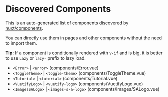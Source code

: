 # Discovered Components

This is an auto-generated list of components discovered by [nuxt/components](https://github.com/nuxt/components).

You can directly use them in pages and other components without the need to import them.

**Tip:** If a component is conditionally rendered with `v-if` and is big, it is better to use `Lazy` or `lazy-` prefix to lazy load.

- `<Error>` | `<error>` (components/Error.vue)
- `<ToggleTheme>` | `<toggle-theme>` (components/ToggleTheme.vue)
- `<Tutorial>` | `<tutorial>` (components/Tutorial.vue)
- `<VuetifyLogo>` | `<vuetify-logo>` (components/VuetifyLogo.vue)
- `<ImagesSALogo>` | `<images-s-a-logo>` (components/Images/SALogo.vue)
